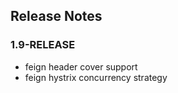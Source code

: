 ## Release Notes

### 1.9-RELEASE

- feign header cover support 
- feign hystrix concurrency strategy